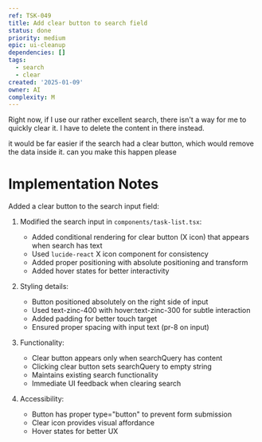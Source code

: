 ```yaml
---
ref: TSK-049
title: Add clear button to search field
status: done
priority: medium
epic: ui-cleanup
dependencies: []
tags:
  - search
  - clear
created: '2025-01-09'
owner: AI
complexity: M
---
```

Right now, if I use our rather excellent search, there isn't a way for me to quickly clear it. I have to delete the content in there instead.

it would be far easier if the search had a clear button, which would remove the data inside it. can you make this happen please 

# Implementation Notes

Added a clear button to the search input field:

1. Modified the search input in `components/task-list.tsx`:
   - Added conditional rendering for clear button (X icon) that appears when search has text
   - Used `lucide-react` X icon component for consistency
   - Added proper positioning with absolute positioning and transform
   - Added hover states for better interactivity

2. Styling details:
   - Button positioned absolutely on the right side of input
   - Used text-zinc-400 with hover:text-zinc-300 for subtle interaction
   - Added padding for better touch target
   - Ensured proper spacing with input text (pr-8 on input)

3. Functionality:
   - Clear button appears only when searchQuery has content
   - Clicking clear button sets searchQuery to empty string
   - Maintains existing search functionality
   - Immediate UI feedback when clearing search

4. Accessibility:
   - Button has proper type="button" to prevent form submission
   - Clear icon provides visual affordance
   - Hover states for better UX 
